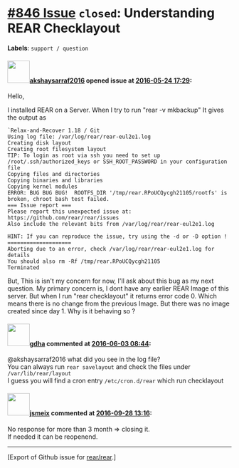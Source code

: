 [\#846 Issue](https://github.com/rear/rear/issues/846) `closed`: Understanding REAR Checklayout
===============================================================================================

**Labels**: `support / question`

#### <img src="https://avatars.githubusercontent.com/u/19321020?v=4" width="50">[akshaysarraf2016](https://github.com/akshaysarraf2016) opened issue at [2016-05-24 17:29](https://github.com/rear/rear/issues/846):

Hello,

I installed REAR on a Server. When I try to run "rear -v mkbackup" It
gives the output as

    `Relax-and-Recover 1.18 / Git
    Using log file: /var/log/rear/rear-eul2e1.log
    Creating disk layout
    Creating root filesystem layout
    TIP: To login as root via ssh you need to set up /root/.ssh/authorized_keys or SSH_ROOT_PASSWORD in your configuration file
    Copying files and directories
    Copying binaries and libraries
    Copying kernel modules
    ERROR: BUG BUG BUG!  ROOTFS_DIR '/tmp/rear.RPoUCQycgh21105/rootfs' is broken, chroot bash test failed. 
    === Issue report ===
    Please report this unexpected issue at: https://github.com/rear/rear/issues
    Also include the relevant bits from /var/log/rear/rear-eul2e1.log

    HINT: If you can reproduce the issue, try using the -d or -D option !
    ====================
    Aborting due to an error, check /var/log/rear/rear-eul2e1.log for details
    You should also rm -Rf /tmp/rear.RPoUCQycgh21105
    Terminated

But, This is isn't my concern for now, I'll ask about this bug as my
next question. My primary concern is, I dont have any earlier REAR Image
of this server. But when I run "rear checklayout" it returns error code
0. Which means there is no change from the previous Image. But there was
no image created since day 1. Why is it behaving so ?

#### <img src="https://avatars.githubusercontent.com/u/888633?u=cdaeb31efcc0048d3619651aa18dd4b76e636b21&v=4" width="50">[gdha](https://github.com/gdha) commented at [2016-06-03 08:44](https://github.com/rear/rear/issues/846#issuecomment-223524382):

@akshaysarraf2016 what did you see in the log file?  
You can always run `rear savelayout` and check the files under
`/var/lib/rear/layout`  
I guess you will find a cron entry `/etc/cron.d/rear` which run
checklayout

#### <img src="https://avatars.githubusercontent.com/u/1788608?u=925fc54e2ce01551392622446ece427f51e2f0ce&v=4" width="50">[jsmeix](https://github.com/jsmeix) commented at [2016-09-28 13:16](https://github.com/rear/rear/issues/846#issuecomment-250163276):

No response for more than 3 month =&gt; closing it.  
If needed it can be reopenend.

------------------------------------------------------------------------

\[Export of Github issue for
[rear/rear](https://github.com/rear/rear).\]
